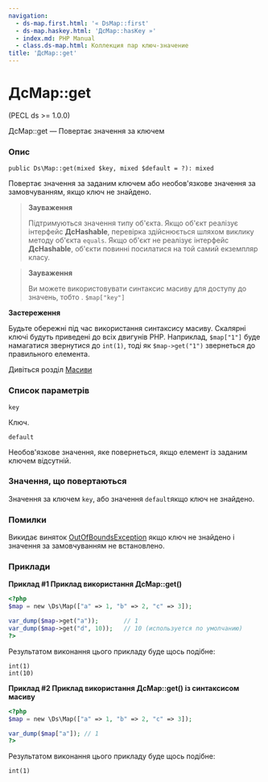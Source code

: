 ```yaml
---
navigation:
  - ds-map.first.html: '« DsMap::first'
  - ds-map.haskey.html: 'ДсMap::hasKey »'
  - index.md: PHP Manual
  - class.ds-map.html: Коллекция пар ключ-значение
title: 'ДсMap::get'
---
```

# ДсMap::get

(PECL ds >= 1.0.0)

ДсMap::get — Повертає значення за ключем

### Опис

```methodsynopsis
public Ds\Map::get(mixed $key, mixed $default = ?): mixed
```

Повертає значення за заданим ключем або необов'язкове значення за замовчуванням, якщо ключ не знайдено.

> **Зауваження**
> 
> Підтримуються значення типу об'єкта. Якщо об'єкт реалізує інтерфейс **ДсHashable**, перевірка здійснюється шляхом виклику методу об'єкта `equals`. Якщо об'єкт не реалізує інтерфейс **ДсHashable**, об'єкти повинні посилатися на той самий екземпляр класу.

> **Зауваження**
> 
> Ви можете використовувати синтаксис масиву для доступу до значень, тобто . `$map["key"]`

**Застереження**

Будьте обережні під час використання синтаксису масиву. Скалярні ключі будуть приведені до всіх двигунів PHP. Наприклад, `$map["1"]` буде намагатися звернутися до `int(1)`, тоді як `$map->get("1")` звернеться до правильного елемента.

Дивіться розділ [Масиви](language.types.array.md)

### Список параметрів

`key`

Ключ.

`default`

Необов'язкове значення, яке повернеться, якщо елемент із заданим ключем відсутній.

### Значення, що повертаються

Значення за ключем `key`, або значення `default`якщо ключ не знайдено.

### Помилки

Викидає виняток [OutOfBoundsException](class.outofboundsexception.md) якщо ключ не знайдено і значення за замовчуванням не встановлено.

### Приклади

**Приклад #1 Приклад використання **ДсMap::get()****

```php
<?php
$map = new \Ds\Map(["a" => 1, "b" => 2, "c" => 3]);

var_dump($map->get("a"));       // 1
var_dump($map->get("d", 10));   // 10 (используется по умолчанию)
?>
```

Результатом виконання цього прикладу буде щось подібне:

```
int(1)
int(10)
```

**Приклад #2 Приклад використання **ДсMap::get()** із синтаксисом масиву**

```php
<?php
$map = new \Ds\Map(["a" => 1, "b" => 2, "c" => 3]);

var_dump($map["a"]); // 1
?>
```

Результатом виконання цього прикладу буде щось подібне:

```
int(1)
```
